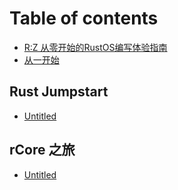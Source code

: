 # Table of contents

* [R:Z 从零开始的RustOS编写体验指南](README.md)
* [从一开始](cong-yi-kai-shi.md)

## Rust Jumpstart

* [Untitled](rust-jumpstart/untitled.md)

## rCore 之旅

* [Untitled](rcore-zhi-lv/untitled.md)

